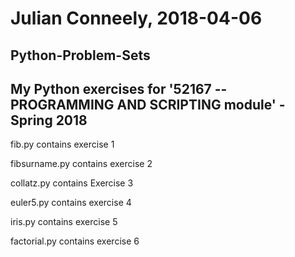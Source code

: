 # Julian Conneely, 2018-04-06
## Python-Problem-Sets
## My Python exercises for '52167 -- PROGRAMMING AND SCRIPTING module' - Spring 2018

fib.py contains exercise 1

fibsurname.py contains exercise 2

collatz.py contains Exercise 3

euler5.py contains exercise 4

iris.py contains exercise 5

factorial.py contains exercise 6
